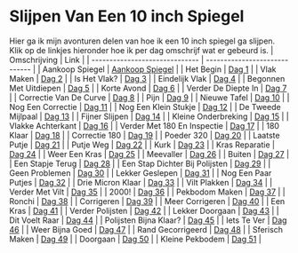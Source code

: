 # Slijpen Van Een 10 inch Spiegel

Hier ga ik mijn avonturen delen van hoe ik een 10 inch spiegel ga slijpen. Klik op de linkjes hieronder hoe ik per dag omschrijf wat er gebeurd is.
| Omschrijving                   | Link                          |
| ------------------------------ | ----------------------------- |
| Aankoop Spiegel                | [Aankoop Spiegel](aankoop.md) |
| Het Begin                      | [Dag 1](./dag1/)              |
| Vlak Maken                     | [Dag 2](./dag2/)              |
| Is Het Vlak?                   | [Dag 3](./dag3/)              |
| Eindelijk Vlak                 | [Dag 4](./dag4/)              |
| Begonnen Met Uitdiepen         | [Dag 5](./dag5/)              |
| Korte Avond                    | [Dag 6](./dag6/)              |
| Verder De Diepte In            | [Dag 7](./dag7/)              |
| Correctie Van De Curve         | [Dag 8](./dag8/)              |
| Pijn                           | [Dag 9](./dag9/)              |
| Nieuwe Tafel                   | [Dag 10](./dag10/)            |
| Nog Een Correctie              | [Dag 11](./dag11/)            |
| Nog Een Klein Stukje           | [Dag 12](./dag12/)            |
| De Tweede Mijlpaal             | [Dag 13](./dag13/)            |
| Fijner Slijpen                 | [Dag 14](./dag14/)            |
| Kleine Onderbreking            | [Dag 15](./dag15/)            |
| Vlakke Achterkant              | [Dag 16](./dag16/)            |
| Verder Met 180 En Inspectie    | [Dag 17](./dag17/)            |
| 180 Klaar                      | [Dag 18](./dag18/)            |
| Correctie 180                  | [Dag 19](./dag19/)            |
| Poeder 320                     | [Dag 20](./dag20/)            |
| Laatste Putje                  | [Dag 21](./dag21/)            |
| Putje Weg                      | [Dag 22](./dag22/)            |
| Kurk                           | [Dag 23](./dag23/)            |
| Kras Reparatie                 | [Dag 24](./dag24/)            |
| Weer Een Kras                  | [Dag 25](./dag25/)            |
| Meevaller                      | [Dag 26](./dag26/)            |
| Buiten                         | [Dag 27](./dag27/)            |
| Een Stapje Terug               | [Dag 28](./dag28/)            |
| Een Stap Dichter Bij Polijsten | [Dag 29](./dag29/)            |
| Geen Problemen                 | [Dag 30](./dag30/)            |
| Lekker Geslepen                | [Dag 31](./dag31/)            |
| Nog Een Paar Putjes            | [Dag 32](./dag32/)            |
| Drie Micron Klaar              | [Dag 33](./dag33/)            |
| Vilt Plakken                   | [Dag 34](./dag34/)            |
| Verder Met Vilt                | [Dag 35](./dag35/)            |
| 2000!                          | [Dag 36](./dag36/)            |
| Pekbodom Maken                 | [Dag 37](./dag37/)            |
| Ronchi                         | [Dag 38](./dag38/)            |
| Corrigeren                     | [Dag 39](./dag39/)            |
| Meer Corrigeren                | [Dag 40](./dag40/)            |
| Een Kras                       | [Dag 41](./dag41/)            |
| Verder Polijsten               | [Dag 42](./dag42/)            |
| Lekker Doorgaan                | [Dag 43](./dag43/)            |
| Dit Voelt Raar                 | [Dag 44](./dag44/)            |
| Polijsten Bijna Klaar?         | [Dag 45](./dag45/)            |
| Iets Te Ver                    | [Dag 46](./dag46/)            |
| Weer Bijna Goed                | [Dag 47](./dag47/)            |
| Rand Gecorrigeerd              | [Dag 48](./dag48/)            |
| Sferisch Maken                 | [Dag 49](./dag49/)            |
| Doorgaan                       | [Dag 50](./dag50/)            |
| Kleine Pekbodem                | [Dag 51](./dag51/)            |